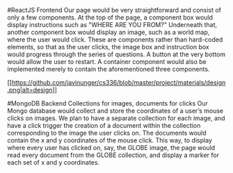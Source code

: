 #ReactJS Frontend
Our page would be very straightforward and consist of only a few components. At the top of the page, a component box would display instructions such as "WHERE ARE YOU FROM?" Underneath that, another component box would display an image, such as a world map, where the user would click. These are components rather than hard-coded elements, so that as the user clicks, the image box and instruction box would progress through the series of questions. A button at the very bottom would allow the user to restart. A container component would also be implemented merely to contain the aforementioned three components.

[[https://github.com/javinunger/cs336/blob/master/project/materials/design.png|alt=design]]

#MongoDB Backend
Collections for images, documents for clicks
Our Mongo database would collect and store the coordinates of a user’s mouse clicks on images. We plan to have a separate collection for each image, and have a click trigger the creation of a document within the collection corresponding to the image the user clicks on. The documents would contain the x and y coordinates of the mouse click. This way, to display where every user has clicked on, say, the GLOBE image, the page would read every document from the GLOBE collection, and display a marker for each set of x and y coordinates.
